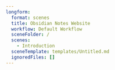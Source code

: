 ```yaml
---
longform:
  format: scenes
  title: Obsidian Notes Website
  workflow: Default Workflow
  sceneFolder: /
  scenes:
    - Introduction
  sceneTemplate: templates/Untitled.md
  ignoredFiles: []
---
```

